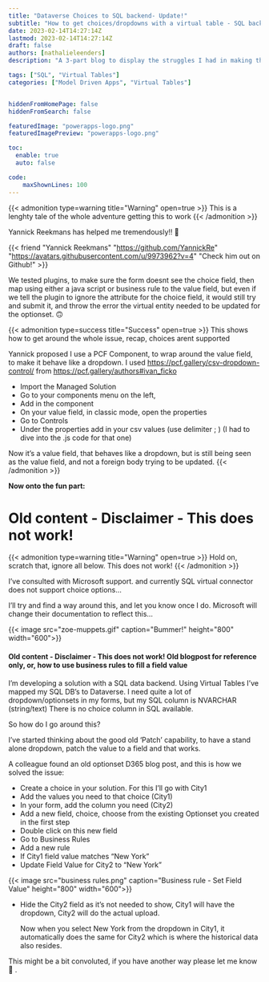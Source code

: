 ```yaml
---
title: "Dataverse Choices to SQL backend- Update!"
subtitle: "How to get choices/dropdowns with a virtual table - SQL backend"
date: 2023-02-14T14:27:14Z
lastmod: 2023-02-14T14:27:14Z
draft: false
authors: [nathalieleenders]
description: "A 3-part blog to display the struggles I had in making this work"

tags: ["SQL", "Virtual Tables"]
categories: ["Model Driven Apps", "Virtual Tables"]


hiddenFromHomePage: false
hiddenFromSearch: false

featuredImage: "powerapps-logo.png"
featuredImagePreview: "powerapps-logo.png"

toc:
  enable: true
  auto: false

code:
    maxShownLines: 100
---
```


<!--more-->

{{< admonition type=warning title="Warning" open=true >}}
This is a lenghty tale of the whole adventure getting this to work
{{< /admonition >}}

Yannick Reekmans has helped me tremendously!! :pray:

{{< friend "Yannick Reekmans" "https://github.com/YannickRe" "https://avatars.githubusercontent.com/u/9973962?v=4" "Check him out on Github!" >}}

We tested plugins, to make sure the form doesnt see the choice field, then map using either a java script or business rule to the value field, but even if we tell the plugin to ignore the attribute for the choice field, it would still try and submit it, and throw the error the virtual entity needed to be updated for the optionset. :upside_down_face:

{{< admonition type=success title="Success" open=true >}}
This shows how to get around the whole issue, recap, choices arent supported

Yannick proposed I use a PCF Component, to wrap around the value field, to make it behave like a dropdown.
I used https://pcf.gallery/csv-dropdown-control/ from https://pcf.gallery/authors#ivan_ficko

- Import the Managed Solution
- Go to your components menu on the left, 
- Add in the component
- On your value field, in classic mode, open the properties
- Go to Controls
- Under the properties add in your csv values (use delimiter ; ) (I had to dive into the .js code for that one)

Now it’s a value field, that behaves like a dropdown, but is still being seen as the value field, and not a foreign body trying to be updated.
{{< /admonition >}}

**Now onto the fun part:**

# Old content - Disclaimer - This does not work!

{{< admonition type=warning title="Warning" open=true >}}
Hold on, scratch that, ignore all below. This does not work!
{{< /admonition >}}




I’ve consulted with Microsoft support. and currently SQL virtual connector does not support choice options…

I’ll try and find a way around this, and let you know once I do. Microsoft will change their documentation to reflect this…

{{< image src="zoe-muppets.gif" caption="Bummer!" height="800" width="600">}}

#### Old content - Disclaimer - This does not work! Old blogpost for reference only, or, how to use business rules to fill a field value ####

I’m developing a solution with a SQL data backend. Using Virtual Tables I’ve mapped my SQL DB’s to Dataverse.
I need quite a lot of dropdown/optionsets in my forms, but my SQL column is NVARCHAR (string/text)
There is no choice column in SQL available.

So how do I go around this?

I’ve started thinking about the good old ‘Patch’ capability, to have a stand alone dropdown, patch the value to a field and that works.

A colleague found an old optionset D365 blog post, and this is how we solved the issue:

- Create a choice in your solution. For this I’ll go with City1
- Add the values you need to that choice (City1)
- In your form, add the column you need (City2)
- Add a new field, choice, choose from the existing Optionset you created in the first step
- Double click on this new field
- Go to Business Rules
- Add a new rule
- If City1 field value matches “New York”
- Update Field Value for City2 to “New York”

{{< image src="business rules.png" caption="Business rule - Set Field Value" height="800" width="600">}}


- Hide the City2 field as it’s not needed to show, City1 will have the dropdown, City2 will do the actual upload.

  Now when you select New York from the dropdown in City1, it automatically does the same for City2 which is where the historical data also resides.

This might be a bit convoluted, if you have another way please let me know :pray: .
